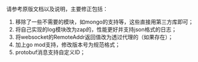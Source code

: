 请参考原版文档以及说明，主要修正包括：

1. 移除了一些不需要的模块，如mongo的支持等，这些直接用第三方库即可；
2. 将自己实现的log模块改为zap的，性能更好并支持json格式的日志；
3. 将websocket的RemoteAddr返回值改为透过代理的（如果存在）；
4. 加上go mod支持，修改版本号为规范格式；
5. protobuf消息支持自定义ID；